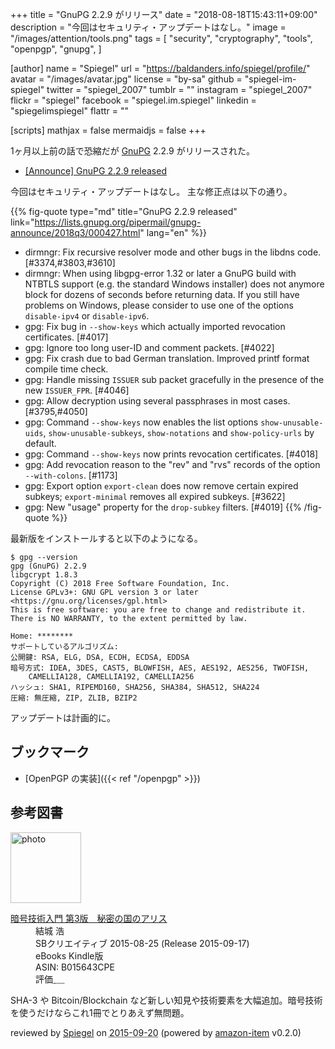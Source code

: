 +++
title = "GnuPG 2.2.9 がリリース"
date = "2018-08-18T15:43:11+09:00"
description = "今回はセキュリティ・アップデートはなし。"
image = "/images/attention/tools.png"
tags = [
  "security",
  "cryptography",
  "tools",
  "openpgp",
  "gnupg",
]

[author]
  name      = "Spiegel"
  url       = "https://baldanders.info/spiegel/profile/"
  avatar    = "/images/avatar.jpg"
  license   = "by-sa"
  github    = "spiegel-im-spiegel"
  twitter   = "spiegel_2007"
  tumblr    = ""
  instagram = "spiegel_2007"
  flickr    = "spiegel"
  facebook  = "spiegel.im.spiegel"
  linkedin  = "spiegelimspiegel"
  flattr    = ""

[scripts]
  mathjax = false
  mermaidjs = false
+++

1ヶ月以上前の話で恐縮だが [GnuPG] 2.2.9 がリリースされた。

- [[Announce] GnuPG 2.2.9 released](https://lists.gnupg.org/pipermail/gnupg-announce/2018q3/000427.html)

今回はセキュリティ・アップデートはなし。
主な修正点は以下の通り。

{{% fig-quote type="md" title="GnuPG 2.2.9 released" link="https://lists.gnupg.org/pipermail/gnupg-announce/2018q3/000427.html" lang="en" %}}
* dirmngr: Fix recursive resolver mode and other bugs in the libdns code.  [#3374,#3803,#3610] 
* dirmngr: When using libgpg-error 1.32 or later a GnuPG build with NTBTLS support (e.g. the standard Windows installer) does not anymore block for dozens of seconds before returning data.  If you still have problems on Windows, please consider to use one of the options `disable-ipv4` or `disable-ipv6`.
* gpg: Fix bug in `--show-keys` which actually imported revocation certificates.  [#4017]
* gpg: Ignore too long user-ID and comment packets.  [#4022]
* gpg: Fix crash due to bad German translation.  Improved printf format compile time check.
* gpg: Handle missing `ISSUER` sub packet gracefully in the presence of the new `ISSUER_FPR`.  [#4046]
* gpg: Allow decryption using several passphrases in most cases. [#3795,#4050]
* gpg: Command `--show-keys` now enables the list options `show-unusable-uids`, `show-unusable-subkeys`, `show-notations` and `show-policy-urls` by default.
* gpg: Command `--show-keys` now prints revocation certificates. [#4018]
* gpg: Add revocation reason to the "rev" and "rvs" records of the option `--with-colons`.  [#1173]
* gpg: Export option `export-clean` does now remove certain expired subkeys; `export-minimal` removes all expired subkeys.  [#3622]
* gpg: New "usage" property for the `drop-subkey` filters.  [#4019]
{{% /fig-quote %}}

最新版をインストールすると以下のようになる。

```text
$ gpg --version
gpg (GnuPG) 2.2.9
libgcrypt 1.8.3
Copyright (C) 2018 Free Software Foundation, Inc.
License GPLv3+: GNU GPL version 3 or later <https://gnu.org/licenses/gpl.html>
This is free software: you are free to change and redistribute it.
There is NO WARRANTY, to the extent permitted by law.

Home: ********
サポートしているアルゴリズム:
公開鍵: RSA, ELG, DSA, ECDH, ECDSA, EDDSA
暗号方式: IDEA, 3DES, CAST5, BLOWFISH, AES, AES192, AES256, TWOFISH,
    CAMELLIA128, CAMELLIA192, CAMELLIA256
ハッシュ: SHA1, RIPEMD160, SHA256, SHA384, SHA512, SHA224
圧縮: 無圧縮, ZIP, ZLIB, BZIP2
```

アップデートは計画的に。

## ブックマーク

- [OpenPGP の実装]({{< ref "/openpgp" >}})

[GnuPG]: https://gnupg.org/ "The GNU Privacy Guard"
[Gpg4win]: https://www.gpg4win.org/ "Gpg4win - Secure email and file encryption with GnuPG for Windows"

## 参考図書

<div class="hreview">
  <div class="photo"><a class="item url" href="https://www.amazon.co.jp/%E6%9A%97%E5%8F%B7%E6%8A%80%E8%A1%93%E5%85%A5%E9%96%80-%E7%AC%AC3%E7%89%88-%E7%A7%98%E5%AF%86%E3%81%AE%E5%9B%BD%E3%81%AE%E3%82%A2%E3%83%AA%E3%82%B9-%E7%B5%90%E5%9F%8E-%E6%B5%A9-ebook/dp/B015643CPE?SubscriptionId=AKIAJYVUJ3DMTLAECTHA&tag=baldandersinf-22&linkCode=xm2&camp=2025&creative=165953&creativeASIN=B015643CPE"><img src="https://images-fe.ssl-images-amazon.com/images/I/51t6yHHVwEL._SL160_.jpg" width="113" alt="photo"></a></div>
  <dl class="fn">
    <dt><a href="https://www.amazon.co.jp/%E6%9A%97%E5%8F%B7%E6%8A%80%E8%A1%93%E5%85%A5%E9%96%80-%E7%AC%AC3%E7%89%88-%E7%A7%98%E5%AF%86%E3%81%AE%E5%9B%BD%E3%81%AE%E3%82%A2%E3%83%AA%E3%82%B9-%E7%B5%90%E5%9F%8E-%E6%B5%A9-ebook/dp/B015643CPE?SubscriptionId=AKIAJYVUJ3DMTLAECTHA&tag=baldandersinf-22&linkCode=xm2&camp=2025&creative=165953&creativeASIN=B015643CPE">暗号技術入門 第3版　秘密の国のアリス</a></dt>
	<dd>結城 浩</dd>
    <dd>SBクリエイティブ 2015-08-25 (Release 2015-09-17)</dd>
    <dd>eBooks Kindle版</dd>
    <dd>ASIN: B015643CPE</dd>
    <dd>評価<abbr class="rating fa-sm" title="5">&nbsp;<i class="fas fa-star"></i>&nbsp;<i class="fas fa-star"></i>&nbsp;<i class="fas fa-star"></i>&nbsp;<i class="fas fa-star"></i>&nbsp;<i class="fas fa-star"></i></abbr></dd>
  </dl>
  <p class="description">SHA-3 や Bitcoin/Blockchain など新しい知見や技術要素を大幅追加。暗号技術を使うだけならこれ1冊でとりあえず無問題。</p>
  <p class="powered-by" >reviewed by <a href='#maker' class='reviewer'>Spiegel</a> on <abbr class="dtreviewed" title="2015-09-20">2015-09-20</abbr> (powered by <a href="https://github.com/spiegel-im-spiegel/amazon-item" >amazon-item</a> v0.2.0)</p>
</div>

